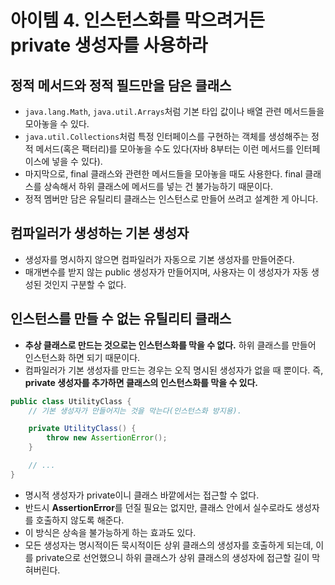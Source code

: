 # 아이템 4. 인스턴스화를 막으려거든 private 생성자를 사용하라

## 정적 메서드와 정적 필드만을 담은 클래스

- `java.lang.Math`, `java.util.Arrays`처럼 기본 타입 값이나 배열 관련 메서드들을 모아놓을 수 있다.
- `java.util.Collections`처럼 특정 인터페이스를 구현하는 객체를 생성해주는 정적 메서드(혹은 팩터리)를 모아놓을 수도 있다(자바 8부터는 이런 메서드를 인터페이스에 넣을 수 있다).
- 마지막으로, final 클래스와 관련한 메서드들을 모아놓을 때도 사용한다. final 클래스를 상속해서 하위 클래스에 메서드를 넣는 건 불가능하기 때문이다.
- 정적 멤버만 담은 유틸리티 클래스는 인스턴스로 만들어 쓰려고 설계한 게 아니다.

## 컴파일러가 생성하는 기본 생성자

- 생성자를 명시하지 않으면 컴파일러가 자동으로 기본 생성자를 만들어준다.
- 매개변수를 받지 않는 public 생성자가 만들어지며, 사용자는 이 생성자가 자동 생성된 것인지 구분할 수 없다.

## 인스턴스를 만들 수 없는 유틸리티 클래스

- **추상 클래스로 만드는 것으로는 인스턴스화를 막을 수 없다.** 하위 클래스를 만들어 인스턴스화 하면 되기 때문이다.
- 컴파일러가 기본 생성자를 만드는 경우는 오직 명시된 생성자가 없을 때 뿐이다. 즉, **private 생성자를 추가하면 클래스의 인스턴스화를 막을 수 있다.**

```java
public class UtilityClass {
    // 기본 생성자가 만들어지는 것을 막는다(인스턴스화 방지용).

    private UtilityClass() {
        throw new AssertionError();
    }

    // ...
}
```

- 명시적 생성자가 private이니 클래스 바깥에서는 접근할 수 없다.
- 반드시 **AssertionError**를 던질 필요는 없지만, 클래스 안에서 실수로라도 생성자를 호출하지 않도록 해준다.
- 이 방식은 상속을 불가능하게 하는 효과도 있다.
- 모든 생성자는 명시적이든 묵시적이든 상위 클래스의 생성자를 호출하게 되는데, 이를 private으로 선언했으니 하위 클래스가 상위 클래스의 생성자에 접근할 길이 막혀버린다.
